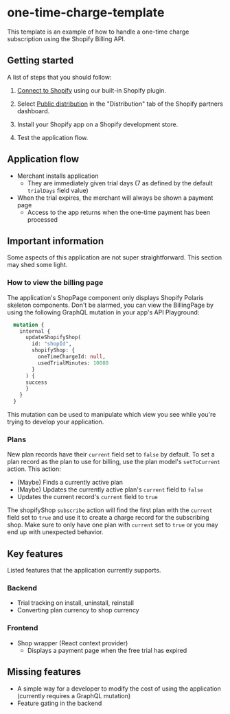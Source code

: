 # one-time-charge-template

This template is an example of how to handle a one-time charge subscription using the Shopify Billing API.

## Getting started

A list of steps that you should follow:

1. [Connect to Shopify](https://docs.gadget.dev/guides/tutorials/connecting-to-shopify#connecting-to-shopify) using our built-in Shopify plugin.

2. Select [Public distribution](https://shopify.dev/docs/apps/distribution) in the "Distribution" tab of the Shopify partners dashboard.

3. Install your Shopify app on a Shopify development store.

4. Test the application flow.

## Application flow

- Merchant installs application
  - They are immediately given trial days (7 as defined by the default `trialDays` field value)
- When the trial expires, the merchant will always be shown a payment page
  - Access to the app returns when the one-time payment has been processed

## Important information

Some aspects of this application are not super straightforward. This section may shed some light.

### How to view the billing page

The application's ShopPage component only displays Shopify Polaris skeleton components. Don't be alarmed, you can view the BillingPage by using the following GraphQL mutation in your app's API Playground:

```GraphQL
  mutation {
    internal {
      updateShopifyShop(
        id: "shopId",
        shopifyShop: {
          oneTimeChargeId: null,
          usedTrialMinutes: 10080
        }
      ) {
      success
      }
    }
  }
```

This mutation can be used to manipulate which view you see while you're trying to develop your application.

### Plans

New plan records have their `current` field set to `false` by default. To set a plan record as the plan to use for billing, use the plan model's `setToCurrent` action. This action:

- (Maybe) Finds a currently active plan
- (Maybe) Updates the currently active plan's `current` field to `false`
- Updates the current record's `current` field to `true`

The shopifyShop `subscribe` action will find the first plan with the `current` field set to `true` and use it to create a charge record for the subscribing shop. Make sure to only have one plan with `current` set to `true` or you may end up with unexpected behavior.

## Key features

Listed features that the application currently supports.

### Backend

- Trial tracking on install, uninstall, reinstall
- Converting plan currency to shop currency

### Frontend

- Shop wrapper (React context provider)
  - Displays a payment page when the free trial has expired

## Missing features

- A simple way for a developer to modify the cost of using the application (currently requires a GraphQL mutation)
- Feature gating in the backend
